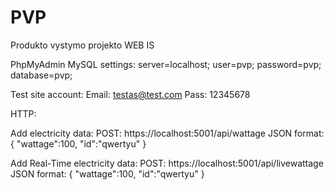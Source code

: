 # PVP
Produkto vystymo projekto WEB IS

PhpMyAdmin MySQL settings: server=localhost; user=pvp; password=pvp; database=pvp;


Test site account:
Email: testas@test.com
Pass: 12345678


HTTP:

Add electricity data:
  POST: https://localhost:5001/api/wattage
  JSON format:
    {
      "wattage":100,
      "id":"qwertyu"
    }

Add Real-Time electricity data:
  POST: https://localhost:5001/api/livewattage
  JSON format:
    {
      "wattage":100,
      "id":"qwertyu"
    }
    
